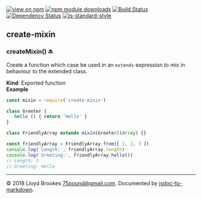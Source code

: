 [![view on npm](https://img.shields.io/npm/v/create-mixin.svg)](https://www.npmjs.org/package/create-mixin)
[![npm module downloads](https://img.shields.io/npm/dt/create-mixin.svg)](https://www.npmjs.org/package/create-mixin)
[![Build Status](https://travis-ci.org/.svg?branch=master)](https://travis-ci.org/)
[![Dependency Status](https://david-dm.org/.svg)](https://david-dm.org/)
[![js-standard-style](https://img.shields.io/badge/code%20style-standard-brightgreen.svg)](https://github.com/feross/standard)

<a name="module_create-mixin"></a>

## create-mixin
<a name="exp_module_create-mixin--createMixin"></a>

### createMixin() ⏏
Create a function which case be used in an `extends` expression to mix in behaviour to the extended class.

**Kind**: Exported function  
**Example**  
```js
const mixin = require('create-mixin')

class Greeter {
   hello () { return 'Hello' }
}

class FriendlyArray extends mixin(Greeter)(Array) {}

const friendlyArray = FriendlyArray.from([ 1, 2, 3 ])
console.log('Length:', friendlyArray.length)
console.log('Greeting:', friendlyArray.hello())
// Length: 3
// Greeting: Hello
```

* * *

&copy; 2018 Lloyd Brookes <75pound@gmail.com>. Documented by [jsdoc-to-markdown](https://github.com/jsdoc2md/jsdoc-to-markdown).